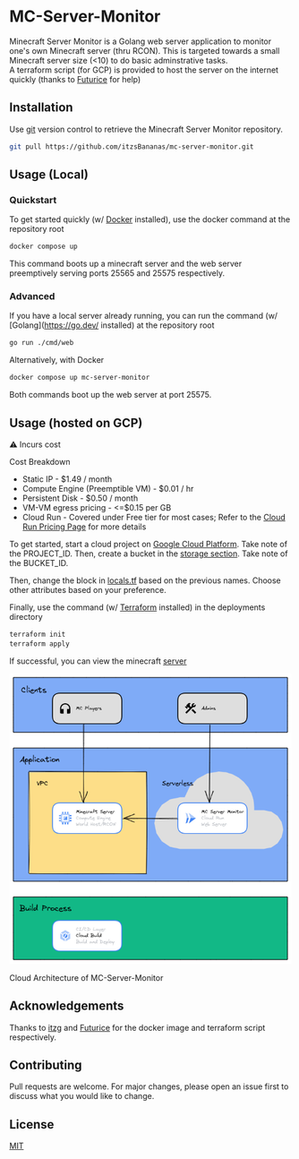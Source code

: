 # MC-Server-Monitor

Minecraft Server Monitor is a Golang web server application to monitor one's own Minecraft server (thru RCON). This is targeted towards a small Minecraft server size (<10) to do basic adminstrative tasks.  
A terraform script (for GCP) is provided to host the server on the internet quickly (thanks to [Futurice](https://github.com/futurice/terraform-examples) for help)

## Installation

Use [git](https://git-scm.com/) version control to retrieve the Minecraft Server Monitor repository.

```bash
git pull https://github.com/itzsBananas/mc-server-monitor.git
```

## Usage (Local)

### Quickstart

To get started quickly (w/ [Docker](https://www.docker.com/) installed), use the docker command at the repository root

```bash
docker compose up
```

This command boots up a minecraft server and the web server preemptively serving ports 25565 and 25575 respectively.

### Advanced

If you have a local server already running, you can run the command (w/ [Golang](https://go.dev/ installed) at the repository root

```bash
go run ./cmd/web
```

Alternatively, with Docker

```bash
docker compose up mc-server-monitor
```

Both commands boot up the web server at port 25575.

## Usage (hosted on GCP)

⚠️ Incurs cost

Cost Breakdown

-   Static IP - $1.49 / month
-   Compute Engine (Preemptible VM) - $0.01 / hr
-   Persistent Disk - $0.50 / month
-   VM-VM egress pricing - <=$0.15 per GB
-   Cloud Run - Covered under Free tier for most cases; Refer to the [Cloud Run Pricing Page](https://cloud.google.com/run/pricing) for more details

To get started, start a cloud project on [Google Cloud Platform](https://console.cloud.google.com). Take note of the PROJECT_ID.
Then, create a bucket in the [storage section](https://console.cloud.google.com/storage/browser).
Take note of the BUCKET_ID.

Then, change the block in [locals.tf](deployments/locals.tf) based on the previous names. Choose other attributes based on your preference.

Finally, use the command (w/ [Terraform](https://www.terraform.io/) installed) in the deployments directory

```bash
terraform init
terraform apply
```

If successful, you can view the minecraft [server](https://console.cloud.google.com/compute/instances)

![Diagram of the Cloud Architecture of MC-Server-Monitor](assets/cloud-architecture.png)

Cloud Architecture of MC-Server-Monitor

## Acknowledgements

Thanks to [itzg](https://github.com/itzg) and [Futurice](https://github.com/futurice) for the docker image and terraform script respectively.

## Contributing

Pull requests are welcome. For major changes, please open an issue first to discuss what you would like to change.

## License

[MIT](https://choosealicense.com/licenses/mit/)
